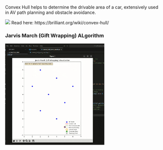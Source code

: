 Convex Hull helps to determine the drivable area of a car, extensively used in AV path planning and obstacle avoidance.

<img src = "https://ds055uzetaobb.cloudfront.net/brioche/uploads/aQ5HXDyH1A-accident-avoidance.jpeg?width=400">
Read here: https://brilliant.org/wiki/convex-hull/

### Jarvis March (Gift Wrapping) ALgorithm

<img src = "convex_hull_jarvis_march_gift-wrapping.gif">
